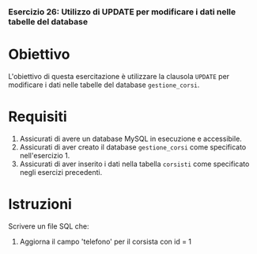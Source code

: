 ### Esercizio 26: Utilizzo di UPDATE per modificare i dati nelle tabelle del database

# Obiettivo
L'obiettivo di questa esercitazione è utilizzare la clausola `UPDATE` per modificare i dati nelle tabelle del database `gestione_corsi`.

# Requisiti
1. Assicurati di avere un database MySQL in esecuzione e accessibile.
2. Assicurati di aver creato il database `gestione_corsi` come specificato nell'esercizio 1.
3. Assicurati di aver inserito i dati nella tabella `corsisti` come specificato negli esercizi precedenti.

# Istruzioni
Scrivere un file SQL che:
1. Aggiorna il campo 'telefono' per il corsista con id = 1